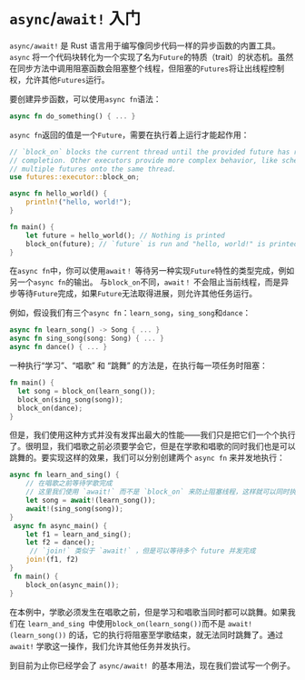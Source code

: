 # `async`/`await!` 入门

`async/await!` 是 Rust 语言用于编写像同步代码一样的异步函数的内置工具。`async` 将一个代码块转化为一个实现了名为` Future `的特质（trait）的状态机。虽然在同步方法中调用阻塞函数会阻塞整个线程，但阻塞的`Futures`将让出线程控制权，允许其他`Futures`运行。

要创建异步函数，可以使用`async fn`语法：

```rust
async fn do_something() { ... }
```

`async fn`返回的值是一个`Future`，需要在执行着上运行才能起作用：

```rust
// `block_on` blocks the current thread until the provided future has run to
// completion. Other executors provide more complex behavior, like scheudling
// multiple futures onto the same thread.
use futures::executor::block_on;

async fn hello_world() {
    println!("hello, world!");
}

fn main() {
    let future = hello_world(); // Nothing is printed
    block_on(future); // `future` is run and "hello, world!" is printed
}
```

在`async fn`中，你可以使用`await！` 等待另一种实现`Future`特性的类型完成，例如另一个`async fn`的输出。 与`block_on`不同，`await！` 不会阻止当前线程，而是异步等待`Future`完成，如果`Future`无法取得进展，则允许其他任务运行。

例如，假设我们有三个`async fn`：`learn_song`，`sing_song`和`dance`：

```rust
async fn learn_song() -> Song { ... }
async fn sing_song(song: Song) { ... }
async fn dance() { ... }
```

一种执行“学习”、“唱歌” 和 “跳舞” 的方法是，在执行每一项任务时阻塞：

```rust
fn main() {
  let song = block_on(learn_song());
  block_on(sing_song(song));
  block_on(dance);
}
```

但是，我们使用这种方式并没有发挥出最大的性能——我们只是把它们一个个执行了。很明显，我们唱歌之前必须要学会它，但是在学歌和唱歌的同时我们也是可以跳舞的。要实现这样的效果，我们可以分别创建两个 `async fn` 来并发地执行：

```rust
async fn learn_and_sing() {
    // 在唱歌之前等待学歌完成
    // 这里我们使用 `await!` 而不是 `block_on` 来防止阻塞线程，这样就可以同时执行 `dance` 了。
    let song = await!(learn_song());
    await!(sing_song(song));
}
 async fn async_main() {
    let f1 = learn_and_sing();
    let f2 = dance();
     // `join!` 类似于 `await!` ，但是可以等待多个 future 并发完成
    join!(f1, f2)
}
 fn main() {
    block_on(async_main());
}
```

在本例中，学歌必须发生在唱歌之前，但是学习和唱歌当同时都可以跳舞。如果我们在 `learn_and_sing `中使用` block_on(learn_song()) `而不是 `await!(learn_song())` 的话，它的执行将阻塞至学歌结束，就无法同时跳舞了。通过 `await!` 学歌这一操作，我们允许其他任务并发执行。

到目前为止你已经学会了 `async/await! `的基本用法，现在我们尝试写一个例子。
